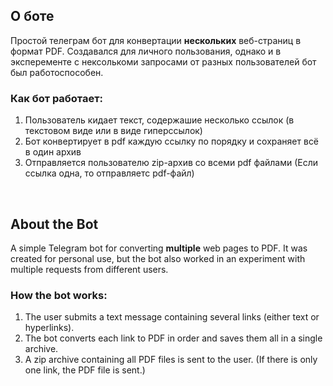 ## О боте
Простой телеграм бот для конвертации **нескольких** веб-страниц в формат PDF. Создавался для личного пользования, однако и в эксперементе с нексолькоми запросами от разных пользователей бот был работоспособен.

### Как бот работает:
1. Пользователь кидает текст, содержашие несколько ссылок (в текстовом виде или в виде гиперссылок)
2. Бот конвертирует в pdf каждую ссылку по порядку и сохраняет всё в один архив
3. Отправляется пользователю zip-архив со всеми pdf файлами (Если ссылка одна, то отправляетс pdf-файл)
<br>

## About the Bot
A simple Telegram bot for converting **multiple** web pages to PDF. It was created for personal use, but the bot also worked in an experiment with multiple requests from different users.

### How the bot works:
1. The user submits a text message containing several links (either text or hyperlinks).
2. The bot converts each link to PDF in order and saves them all in a single archive.
3. A zip archive containing all PDF files is sent to the user. (If there is only one link, the PDF file is sent.)
